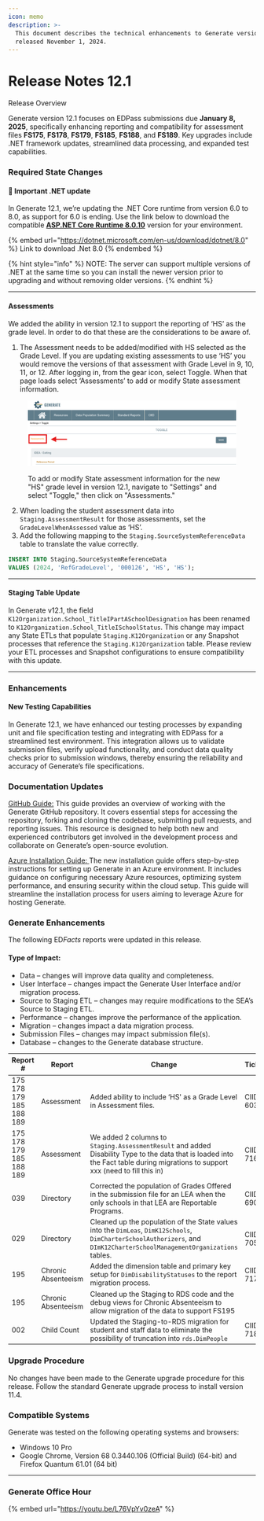```yaml
---
icon: memo
description: >-
  This document describes the technical enhancements to Generate version 12.1
  released November 1, 2024.
---
```


# Release Notes 12.1

Release Overview

Generate version 12.1 focuses on EDPass submissions due **January 8, 2025**, specifically enhancing reporting and compatibility for assessment files **FS175**, **FS178**, **FS179**, **FS185**, **FS188**, and **FS189**. Key upgrades include .NET framework updates, streamlined data processing, and expanded test capabilities.

### Required State Changes

#### 🚨 Important .NET update

In Generate 12.1, we’re updating the .NET Core runtime from version 6.0 to 8.0, as support for 6.0 is ending. Use the link below to download the compatible [**ASP.NET Core Runtime 8.0.10**](https://dotnet.microsoft.com/en-us/download/dotnet/8.0) version for your environment.

{% embed url="https://dotnet.microsoft.com/en-us/download/dotnet/8.0" %}
Link to download .Net 8.0
{% endembed %}

{% hint style="info" %}
NOTE: The server can support multiple versions of .NET at the same time so you can install the newer version prior to upgrading and without removing older versions.
{% endhint %}

***

#### Assessments

We added the ability in version 12.1 to support the reporting of ‘HS’ as the grade level. In order to do that these are the considerations to be aware of.

1. The Assessment needs to be added/modified with HS selected as the Grade Level. If you are updating existing assessments to use ‘HS’ you would remove the versions of that assessment with Grade Level in 9, 10, 11, or 12. After logging in, from the gear icon, select Toggle. When that page loads select ‘Assessments’ to add or modify State assessment information.

<figure><img src="../.gitbook/assets/Release Notes 12.1_Assessments update v2 (1).png" alt="Screenshot of the Generate application interface showing the &#x22;Toggle&#x22; settings page. The &#x22;Assessments&#x22; option is highlighted on the left side, where users can add or modify State assessment information."><figcaption><p>To add or modify State assessment information for the new "HS" grade level in version 12.1, navigate to "Settings" and select "Toggle," then click on "Assessments."</p></figcaption></figure>

2. When loading the student assessment data into `Staging.AssessmentResult` for those assessments, set the `GradeLevelWhenAssessed` value as ‘HS’.
3. Add the following mapping to the `Staging.SourceSystemReferenceData` table to translate the value correctly.

```sql
INSERT INTO Staging.SourceSystemReferenceData
VALUES (2024, 'RefGradeLevel', '000126', 'HS', 'HS');
```

***

#### Staging Table Update

In Generate v12.1, the field `K12Organization.School_TitleIPartASchoolDesignation` has been renamed to `K12Organization.School_TitleISchoolStatus`. This change may impact any State ETLs that populate `Staging.K12Organization` or any Snapshot processes that reference the `Staging.K12Organization` table. Please review your ETL processes and Snapshot configurations to ensure compatibility with this update.

***

### Enhancements

#### New Testing Capabilities

In Generate 12.1, we have enhanced our testing processes by expanding unit and file specification testing and integrating with EDPass for a streamlined test environment. This integration allows us to validate submission files, verify upload functionality, and conduct data quality checks prior to submission windows, thereby ensuring the reliability and accuracy of Generate’s file specifications.

### Documentation Updates

[GitHub Guide:](../developer-guides/github-guide.md) This guide provides an overview of working with the Generate GitHub repository. It covers essential steps for accessing the repository, forking and cloning the codebase, submitting pull requests, and reporting issues. This resource is designed to help both new and experienced contributors get involved in the development process and collaborate on Generate’s open-source evolution.

[Azure Installation Guide: ](../developer-guides/installation/azure-installation-guide.md)The new installation guide offers step-by-step instructions for setting up Generate in an Azure environment. It includes guidance on configuring necessary Azure resources, optimizing system performance, and ensuring security within the cloud setup. This guide will streamline the installation process for users aiming to leverage Azure for hosting Generate.

### Generate Enhancements

The following E&#x44;_&#x46;acts_ reports were updated in this release.

#### Type of Impact:

* Data – changes will improve data quality and completeness.
* User Interface – changes impact the Generate User Interface and/or migration process.
* Source to Staging ETL – changes may require modifications to the SEA’s Source to Staging ETL.
* Performance – changes improve the performance of the application.
* Migration – changes impact a data migration process.
* Submission Files – changes may impact submission file(s).
* Database – changes to the Generate database structure.

<table><thead><tr><th width="136">Report #</th><th width="142">Report</th><th width="275">Change</th><th width="121">Ticket</th><th>Impact<select><option value="fiRQXDTuvxUH" label="Data" color="blue"></option></select></th></tr></thead><tbody><tr><td>175 178 179 185 188 189</td><td>Assessment</td><td>Added ability to include ‘HS' as a Grade Level in Assessment files.</td><td>CIID-6030</td><td><span data-option="fiRQXDTuvxUH">Data</span></td></tr><tr><td>175 178 179 185 188 189</td><td>Assessment</td><td>We added 2 columns to <code>Staging.AssessmentResult</code> and added Disability Type to the data that is loaded into the Fact table during migrations to support xxx (need to fill this in)</td><td>CIID-7166</td><td><span data-option="fiRQXDTuvxUH">Data</span></td></tr><tr><td>039</td><td>Directory</td><td>Corrected the population of Grades Offered in the submission file for an LEA when the only schools in that LEA are Reportable Programs.</td><td>CIID-6904</td><td><span data-option="fiRQXDTuvxUH">Data</span></td></tr><tr><td>029</td><td>Directory</td><td>Cleaned up the population of the State values into the <code>DimLeas</code>, <code>DimK12Schools</code>, <code>DimCharterSchoolAuthorizers</code>, and <code>DImK12CharterSchoolManagementOrganizations</code> tables.</td><td>CIID-7057</td><td><span data-option="fiRQXDTuvxUH">Data</span></td></tr><tr><td>195</td><td>Chronic Absenteeism</td><td>Added the dimension table and primary key setup for <code>DimDisabilityStatuses</code> to the report migration process.</td><td>CIID-7173</td><td><span data-option="fiRQXDTuvxUH">Data</span></td></tr><tr><td>195</td><td>Chronic Absenteeism</td><td>Cleaned up the Staging to RDS code and the debug views for Chronic Absenteeism to allow migration of the data to support FS195</td><td></td><td><span data-option="fiRQXDTuvxUH">Data</span></td></tr><tr><td>002</td><td>Child Count</td><td>Updated the Staging-to-RDS migration for student and staff data to eliminate the possibility of truncation into <code>rds.DimPeople</code></td><td>CIID-7188</td><td><span data-option="fiRQXDTuvxUH">Data</span></td></tr></tbody></table>

### Upgrade Procedure

No changes have been made to the Generate upgrade procedure for this release. Follow the standard Generate upgrade process to install version 11.4.

### Compatible Systems

Generate was tested on the following operating systems and browsers:

* Windows 10 Pro
* Google Chrome, Version 68 0.3440.106 (Official Build) (64-bit) and Firefox Quantum 61.01 (64 bit)

***

### Generate Office Hour

{% embed url="https://youtu.be/L76VpYv0zeA" %}

